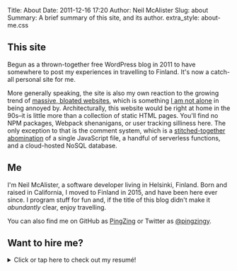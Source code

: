 Title: About
Date: 2011-12-16 17:20
Author: Neil McAlister
Slug: about
Summary: A brief summary of this site, and its author.
extra_style: about-me.css

## This site
Begun as a thrown-together free WordPress blog in 2011 to have somewhere to post my experiences in travelling to Finland. It's now a catch-all personal site for me.

More generally speaking, the site is also my own reaction to the growing trend of [massive, bloated websites](https://idlewords.com/talks/website_obesity.htm), which is something [I am not alone](http://bettermotherfuckingwebsite.com/) in being annoyed by. Architecturally, this website would be right at home in the 90s–it is little more than a collection of static HTML pages. You'll find no NPM packages, Webpack shenanigans, or user tracking silliness here. The only exception to that is the comment system, which is a [stitched-together abomination]({filename}../the-frankenstein-comment-system.md) of a single JavaScript file, a handful of serverless functions, and a cloud-hosted NoSQL database.  


## Me
I'm Neil McAlister, a software developer living in Helsinki, Finland. Born and raised in California, I moved to Finland in 2015, and have been here ever since. I program stuff for fun and, if the title of this blog didn't make it _abundantly_ clear, enjoy travelling.

You can also find me on GitHub as [PingZing](https://github.com/pingzing) or Twitter as [@pingzingy](https://twitter.com/pingzingy).

## Want to hire me?

<details markdown="1">
  <summary>Click or tap here to check out my resumé!</summary>
  <div class="flex-between">
  <div style="align-self:center;">
  <h2>Neil McAlister</h2>
  <h5>Senior Developer</h5>
  </div>
  <div class="top-margin">
  <p><a href="https://www.github.com/pingzing"><img src="../images/github.png"/>PingZing</a></p>
  <p><a href="https://www.linkedin.com/in/mcalistern/"><img src="../images/linkedin.png"/>linkedin.com/in/mcalistern</a></p>
  <p><a href="mailto:neil@travelneil.com" target="_blank"><span class="no-link">✉</span>neil@travelneil.com</a></p>
  </div>
  </div>
  <div class="resume-header">
    <h3>About Me</h3>
    <small>(but professionally, this time)</small>
    <hr>
  </div>
  <div markdown="1" style="text-align:justify;">
I'm a skilled software developer with over 10 years of experience in both consulting and product development contexts. I strive to deliver quality work, and care about the craft of software development. I excel at Microsoft technologies and Windows development, and thrive in both the full stack and the cloud. I'm experienced with agile methodologies, and DevOps workflows.

I'm proficient in a number of programming languages. I'm most comfortable in **C#**, **Rust**, and **TypeScript**. I have a great deal of experience with Microsoft's modern XAML-based UI frameworks, including **WPF**, **UWP** and **Xamarin**. Other notable technologies I have experience with include **Azure**, **AWS**, **Entity Framework Core**, **MongoDB**, **Azure Service Fabric**, **ASP.NET Core**, **NestJS**, **NodeJS**, and **Angular** (with the usual smattering of **HTML** and **CSS**).

Outside work, I enjoy hacking on personal projects, reading, weird indie video games, and writing fiction. I'm comfortable with public speaking, and love travelling (at least when there's not a pandemic about).
  </div>
  <div class="resume-header">
    <h3>Work Experience</h3>
    <hr>
  </div>
  <div class="exp-grid" markdown="1">
  <div class="exp-header" markdown="1">
  <h4>F-Secure / WithSecure Oyj</h4>
_Helsinki, Finland_  
**Senior Software Developer**  
May 2021 - July 2023
  </div>
  <div class="exp-detail" markdown="1">
At F-Secure (now renamed to WithSecure), I was a Senior Software Developer. In this role I was part of a team responsible for the development of a cloud-native product that performed real-time scanning and protection of services such as Microsoft Exchange and OneDrive.

In this position I:

  - Worked extensively with C#, .NET Core/.NET 5+, TypeScript, NodeJS, AWS and MySQL
  - Drove from concept to completion a project where customers were moved from a single-tenant architecture to a multi-tenant architecture, saving approximately 50% in annual hosting costs
  - Performed a major overhaul of an internal subscription system, requiring significant code changes in all of the team's subprojects
  - Regularly on-boarded and mentored new team members
  - Assisted our manager with recruitment by reviewing technical 'homework', and participating in technical interviews
  </div>
  </div>
  <div class="exp-grid" markdown="1">
  <div class="exp-header" markdown="1">
  <h4>Next Games Oyj</h4>
_Helsinki, Finland_  
**Senior Server Software Engineer**  
Jan 2020 - April 2021
  </div>
  <div class="exp-detail" markdown="1">
In my role as a Senior Server Software Engineer at Next Games, I worked as a part of a team responsible for the development and maintenance of the platform that powered the games' online functionality. The platform served multiple games, and thousands of concurrent players.

In this position, I:

 - Worked extensively with C#, .NET Core, Service Fabric and Azure
 - Helped migrate the system from a multi-repo .NET Core 2 setup, to a monorepo and .NET Core 3
 - Extensively reworked the platform's CI system as part of the migration
 - Collaborated with various game teams to address their needs
 - Was part of the regular on-call rota for platform support
  </div>
  </div>
  <div class="exp-grid" markdown="1">
  <div class="exp-header" markdown="1">
  <h4>Futurice Oy</h4>
_Helsinki, Finland_  
**Software Developer**  
Apr 2015 - Jan 2020
  </div>
  <div class="exp-detail" markdown="1">
At Futurice, I was a consultant, and worked on a wide variety of teams and projects. The scope of those projects ranged from small, solo affairs to large teams with userbases in the tens-of-thousands. 

Some of my accomplishments there include:

 - Development and maintenance of a large ASP.NET Core backend that served several hundred thousand requests per day
 - Development of Windows Phone applications for large telecoms
 - Development of multiple cross-platform applications using Xamarin Forms and Unity 3D
 - UWP development for apps with user bases in the 10,000 range
 - Frequent, close collaboration with clients and stakeholders
 - Technical blogging and public speaking
  </div>
  </div>
  <div class="exp-grid" markdown="1">
  <div class="exp-header" markdown="1">
  <h4>Avadine</h4>
_Bakersfield, CA, USA_  
**Software Engineer**  
Jun 2013 - Apr 2015
  </div>
  <div class="exp-detail" markdown="1">
At Avadine, I worked in close collaboration with clients and stakeholders at various levels. 

In this role, I:

 - Rewrote a WPF application with frequent stakeholder input
 - Introduced version control to semi-technical clients' workflow
 - Modernized an ASP.NET Web Forms application
  </div>
  </div>
  <div class="exp-grid" markdown="1">
  <div class="exp-header" markdown="1">
  <h4>Zindagi Games</h4>
_Camarillo, CA, USA_  
**Quality Assurance**  
May 2012 - May 2013
  </div>
  <div class="exp-detail" markdown="1">
At Zindagi, I was a games tester for console and mobile games. 

Responsibilities included:

 - Manual testing of the games
 - Communicating issues to developers and producers
 - Managing the issues backlog
  </div>
  </div>
  <div class="resume-header" markdown="1">
  <h3>Education & Certifications</h3>
  <hr>
  </div>
  <div class="flex-around" markdown="1">
  <div markdown="1">
  <h4>B.Sc. Computer Science</h4>
_California State University Channel Islands_  
2008-2013
  </div>
  <div markdown="1">
  <h4>Microsoft Certified Azure Developer Associate</h4>
_Obtained June 30, 2020_  
_Valid through June 30, 2023_
  </div>
  </div>
  <div class="resume-header">
    <h3>Projects</h3>
    <hr>
  </div>
  <div markdown="1">
  <a class="project-header" href="https://github.com/pingzing/trippit/"><h5>Trippit</h5></a>
  <div class="project-subheader">Creator</div>
  <div class="project-subheader">https://github.com/pingzing/trippit/</div>
<p></p>

Trippit is a journey planner for the greater Helsinki metro area. It hooks into city-provided APIs, and is written as a UWP app. I attempted to follow best practices in MVVM architecture and overall design.

It was originally meant to be a phone-first app with desktop capabilities, but then Windows 10 Mobile went the way of the dodo. It's probably my most complete application, though it never found much success due to the abrupt death of its target platform.
  </div>
  <div markdown="1">
  <a class="project-header" href="https://github.com/pingzing/solenecyoa"><h5>Solene</h5></a>
  <div class="project-subheader">Creator</div>
  <div class="project-subheader">https://github.com/pingzing/solenecyoa</div>

Solene is a text-based choose-your-own-adventure game. This was a project undertaken as a creative exercise, and an attempt to see if I could make a monorepo project using .NET from top to bottom. I'm happy to say that I was!

It's a full-stack .NET application. It uses Xamarin.Forms for the Android and UWP applications, Azure Functions as a serverless backend, and has a pure-UWP admin client. One big advantage of the shared stack was the ability to share data models, and even some business logic between all the components.
  </div>
  <div markdown="1">
  <a class="project-header" href="https://github.com/pingzing/scannit-core"><h5>Scannit</h5></a>
  <div class="project-subheader">Creator</div>
  <div class="project-subheader">https://github.com/pingzing/scannit-core</div>

Scannit is a Rust-based library for reading NFC-based travel cards used by Helsinki Regional Transport in the greater Helsinki area. 

It has a C-based FFI that any other language that can "speak C" is capable of interfacing with. It also has C# bindings in the form of [ScannitSharp](https://github.com/pingzing/ScannitSharp) (`https://github.com/pingzing/ScannitSharp`), and an unfinished Android app implemented in Xamarin Forms in the form of [Scannit](https://github.com/pingzing/Scannit) (`https://github.com/pingzing/Scannit`).
  </div>
  <div markdown="1">
  <a class="project-header" href="https://github.com/pingzing/peep"><h5>Peep</h5></a>
  <div class="project-subheader">Creator</div>
  <div class="project-subheader">https://github.com/pingzing/peep</div>
A tiny WPF and Win32 application that registers a global hotkey which, when pressed, pops up a small chromeless window, which plays a cute animation of a bat pony squeaking at the user. Created entirely for fun, and because it was cute.
  </div>

</details>